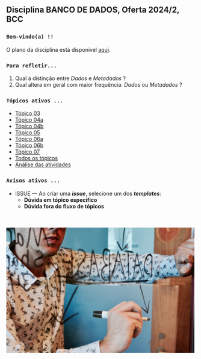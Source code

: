 ## Disciplina **BANCO DE DADOS**, Oferta 2024/2, BCC

### `Bem-vindo(a) !!` 

O plano da disciplina está disponível [aqui](./media/bd-2024-2-bcc-plano.pdf).<br>

### `Para refletir...`

1. Qual a distinção entre _Dados_ e _Metadados_ ?
2. Qual altera em geral com maior frequência: _Dados_ ou _Metadados_ ?

### `Tópicos ativos ...`

- [Tópico 03](./topico/topico-03.md)
- [Tópico 04a](./topico/topico-04a.md)
- [Tópico 04b](./topico/topico-04b.md)
- [Tópico 05](./topico/topico-05.md)
- [Tópico 06a](./topico/topico-06a.md)
- [Tópico 06b](./topico/topico-06b.md)
- [Tópico 07](./topico/topico-07.md)
- [Todos os tópicos](./topico/topico-index.md)
- [Análise das atividades](./topico/tresultado.md)

### `Avisos ativos ...`

- ISSUE &#8212; Ao criar uma _**issue**_, selecione um dos _**templates**_:
  - **Dúvida em tópico específico**
  - **Dúvida fora do fluxo de tópicos**

<br>
<br>
<img src="./media/campaign-creators-IKHvOlZFCOg-unsplash.jpg" width="500">
